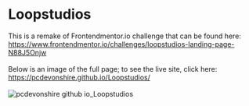 # Loopstudios
This is a remake of Frontendmentor.io challenge that can be found here: https://www.frontendmentor.io/challenges/loopstudios-landing-page-N88J5Onjw <br><br>
Below is an image of the full page; to see the live site, click here: https://pcdevonshire.github.io/Loopstudios/ <br><br>
![pcdevonshire github io_Loopstudios](https://user-images.githubusercontent.com/26810183/137054068-9b4e3f04-7fea-4c13-8c01-8c2b8866f493.png)
